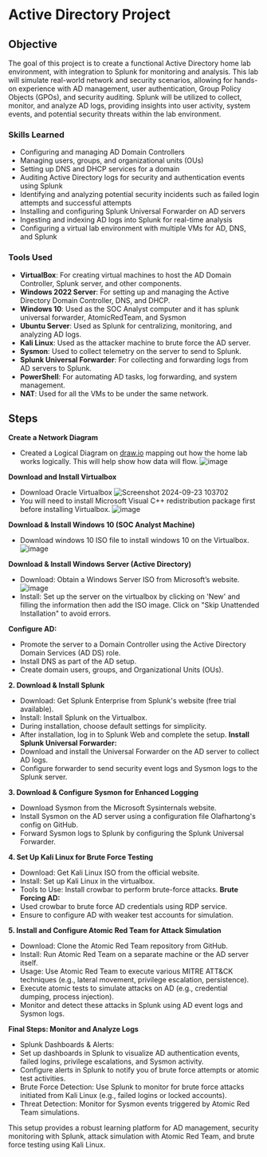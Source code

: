 # Active Directory Project

## Objective

The goal of this project is to create a functional Active Directory home lab environment, with integration to Splunk for monitoring and analysis. This lab will simulate real-world network and security scenarios, allowing for hands-on experience with AD management, user authentication, Group Policy Objects (GPOs), and security auditing. Splunk will be utilized to collect, monitor, and analyze AD logs, providing insights into user activity, system events, and potential security threats within the lab environment.

### Skills Learned

- Configuring and managing AD Domain Controllers
- Managing users, groups, and organizational units (OUs)
- Setting up DNS and DHCP services for a domain
- Auditing Active Directory logs for security and authentication events using Splunk
- Identifying and analyzing potential security incidents such as failed login attempts and successful attempts
- Installing and configuring Splunk Universal Forwarder on AD servers
- Ingesting and indexing AD logs into Splunk for real-time analysis
- Configuring a virtual lab environment with multiple VMs for AD, DNS, and Splunk

### Tools Used

- **VirtualBox**: For creating virtual machines to host the AD Domain Controller, Splunk server, and other components.
- **Windows 2022 Server**: For setting up and managing the Active Directory Domain Controller, DNS, and DHCP.
- **Windows 10**: Used as the SOC Analyst computer and it has splunk universal forwarder, AtomicRedTeam, and Sysmon
- **Ubuntu Server**: Used as Splunk for centralizing, monitoring, and analyzing AD logs.
- **Kali Linux**: Used as the attacker machine to brute force the AD server.
- **Sysmon**: Used to collect telemetry on the server to send to Splunk.
- **Splunk Universal Forwarder**: For collecting and forwarding logs from AD servers to Splunk.
- **PowerShell**: For automating AD tasks, log forwarding, and system management.
- **NAT**: Used for all the VMs to be under the same network.

## Steps
**Create a Network Diagram**
- Created a Logical Diagram on [draw.io](url) mapping out how the home lab works logically. This will help show how data will flow.
![image](https://github.com/user-attachments/assets/6b3cc388-73cb-4f59-9ff3-6e365fff2015)


**Download and Install Virtualbox**
- Download Oracle Virtualbox 
![Screenshot 2024-09-23 103702](https://github.com/user-attachments/assets/908b89d9-451b-4038-96d2-6e5a088bc735)
- You will need to install Microsoft Visual C++ redistribution package first before installing Virtualbox.
![image](https://github.com/user-attachments/assets/74426e10-74f8-4948-bc3a-db079f34a954)

 **Download & Install Windows 10 (SOC Analyst Machine)**
 - Download windows 10 ISO file to install windows 10 on the Virtualbox.
![image](https://github.com/user-attachments/assets/b06606b8-00d1-4648-bfa1-ab5de190086a)


**Download & Install Windows Server (Active Directory)**
- Download: Obtain a Windows Server ISO from Microsoft’s website.
![image](https://github.com/user-attachments/assets/2f4a3712-fa8a-40cd-928e-5bca225dcf6c)
- Install: Set up the server on the virtualbox by clicking on 'New' and filling the information then add the ISO image. Click on "Skip Unattended Installation" to avoid errors.

**Configure AD:**
- Promote the server to a Domain Controller using the Active Directory Domain Services (AD DS) role.
- Install DNS as part of the AD setup.
- Create domain users, groups, and Organizational Units (OUs).

**2. Download & Install Splunk**
- Download: Get Splunk Enterprise from Splunk's website (free trial available).
- Install: Install Splunk on the Virtualbox.
- During installation, choose default settings for simplicity.
- After installation, log in to Splunk Web and complete the setup.
**Install Splunk Universal Forwarder:**
- Download and install the Universal Forwarder on the AD server to collect AD logs.
- Configure forwarder to send security event logs and Sysmon logs to the Splunk server.

**3. Download & Configure Sysmon for Enhanced Logging**
- Download Sysmon from the Microsoft Sysinternals website.
- Install Sysmon on the AD server using a configuration file Olafhartong's config on GitHub.
- Forward Sysmon logs to Splunk by configuring the Splunk Universal Forwarder.

**4. Set Up Kali Linux for Brute Force Testing**
- Download: Get Kali Linux ISO from the official website.
- Install: Set up Kali Linux in the virtualbox.
- Tools to Use: Install crowbar to perform brute-force attacks.
**Brute Forcing AD:**
- Used crowbar to brute force AD credentials using RDP service.
- Ensure to configure AD with weaker test accounts for simulation.

**5. Install and Configure Atomic Red Team for Attack Simulation**
- Download: Clone the Atomic Red Team repository from GitHub.
- Install: Run Atomic Red Team on a separate machine or the AD server itself.
- Usage: Use Atomic Red Team to execute various MITRE ATT&CK techniques (e.g., lateral movement, privilege escalation, persistence).
- Execute atomic tests to simulate attacks on AD (e.g., credential dumping, process injection).
- Monitor and detect these attacks in Splunk using AD event logs and Sysmon logs.

**Final Steps: Monitor and Analyze Logs**
- Splunk Dashboards & Alerts:
- Set up dashboards in Splunk to visualize AD authentication events, failed logins, privilege escalations, and Sysmon activity.
- Configure alerts in Splunk to notify you of brute force attempts or atomic test activities.
- Brute Force Detection: Use Splunk to monitor for brute force attacks initiated from Kali Linux (e.g., failed logins or locked accounts).
- Threat Detection: Monitor for Sysmon events triggered by Atomic Red Team simulations.

This setup provides a robust learning platform for AD management, security monitoring with Splunk, attack simulation with Atomic Red Team, and brute force testing using Kali Linux.
